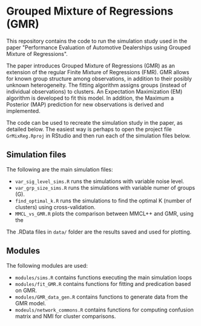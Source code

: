 # Grouped Mixture of Regressions (GMR)

This repository contains the code to run the simulation study used in the paper "Performance Evaluation of Automotive
Dealerships using Grouped Mixture of Regressions".

The paper introduces Grouped Mixture of Regressions (GMR) as an extension of the regular Finite Mixture of Regressions (FMR). GMR allows for known group structure among observations, in addition to their posibly unknown heterogeneity. The fitting algorithm assigns groups (instead of individual observations) to clusters. An Expectation Maximization (EM) algorithm is developed  to fit this model. In addition, the Maximum a Posterior (MAP) prediction for new observations is derived and implemented. 

The code can be used to recreate the simulation study in the paper, as detailed below. The easiest way is perhaps to open  the project file `GrMixReg.Rproj` in RStudio and then run each of the simulation files below.

## Simulation files
The following are the main simulation files:

* `var_sig_level_sims.R` runs the simulations with variable noise level.
* `var_grp_size_sims.R` runs the simulations with variable numer of groups (G).
* `find_optimal_k.R` runs the simulations to find the optimal K (number of clusters) using cross-validation.
* `MMCL_vs_GMR.R` plots the comparison between MMCL++ and GMR, using the 

The .RData files in `data/` folder are the results saved and used for plotting.

## Modules
The following modules are used:

* `modules/sims.R` contains functions executing the main simulation loops
* `modules/fit_GMR.R` contains functions for fitting and predication based on GMR.
* `modules/GMR_data_gen.R` contains functions to generate data from the GMR model.
* `modeuls/network_commons.R` contains functions for computing confusion matrix and NMI for cluster comparisons.




